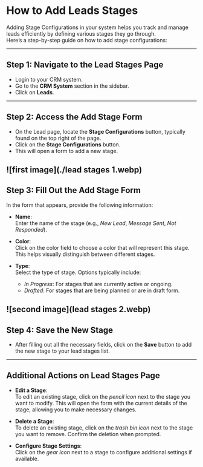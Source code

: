 # How to Add Leads Stages

Adding Stage Configurations in your system helps you track and manage leads efficiently by defining various stages they go through.  
Here’s a step-by-step guide on how to add stage configurations:

---

## Step 1: Navigate to the Lead Stages Page
- Login to your CRM system.  
- Go to the **CRM System** section in the sidebar.  
- Click on **Leads**.  

---

## Step 2: Access the Add Stage Form
- On the Lead page, locate the **Stage Configurations** button, typically found on the top right of the page.  
- Click on the **Stage Configurations** button.  
- This will open a form to add a new stage.  

![first image](./lead stages 1.webp)
---

## Step 3: Fill Out the Add Stage Form
In the form that appears, provide the following information:  

- **Name**:  
  Enter the name of the stage (e.g., *New Lead*, *Message Sent*, *Not Responded*).  

- **Color**:  
  Click on the color field to choose a color that will represent this stage. This helps visually distinguish between different stages.  

- **Type**:  
  Select the type of stage. Options typically include:  
  - *In Progress*: For stages that are currently active or ongoing.  
  - *Drafted*: For stages that are being planned or are in draft form.  

![second image](lead stages 2.webp)
---

## Step 4: Save the New Stage
- After filling out all the necessary fields, click on the **Save** button to add the new stage to your lead stages list.  

---

## Additional Actions on Lead Stages Page

- **Edit a Stage**:  
  To edit an existing stage, click on the *pencil icon* next to the stage you want to modify. This will open the form with the current details of the stage, allowing you to make necessary changes.  

- **Delete a Stage**:  
  To delete an existing stage, click on the *trash bin icon* next to the stage you want to remove. Confirm the deletion when prompted.  

- **Configure Stage Settings**:  
  Click on the *gear icon* next to a stage to configure additional settings if available.  
